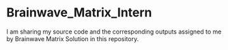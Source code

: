 # Brainwave_Matrix_Intern
I am sharing my source code and the corresponding outputs assigned to me by Brainwave Matrix Solution in this repository.
